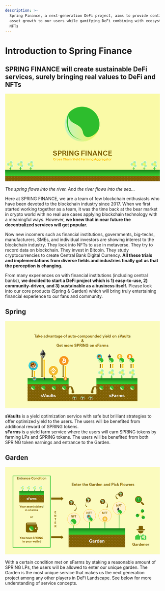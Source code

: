 ```yaml
---
description: >-
  Spring Finance, a next-generation DeFi project, aims to provide continuous
  asset growth to our users while gamifying DeFi combining with ecosystem-driven
  NFTs
---
```


# Introduction to Spring Finance

## SPRING FINANCE will create sustainable DeFi services, surely bringing real values to DeFi and NFTs

![](.gitbook/assets/image%20%2823%29.png)

_The spring flows into the river. And the river flows into the sea..._

Here at SPRING FINANCE, we are a team of few blockchain enthusiasts who have been devoted to the blockchain industry since 2017. When we first started working together as a team, it was the time back at the bear market in crypto world with no real use cases applying blockchain technology with a meaningful ways. However, **we knew that in near future the decentralized services will get popular.**

Now new incomers such as financial institutions, governments, big-techs, manufacturers, SMEs, and individual investors are showing interest to the blockchain industry. They look into NFTs to use in metaverse. They try to record data on blockchain. They invest in Bitcoin. They study cryptocurrencies to create Central Bank Digital Currency. **All these trials and implementations from diverse fields and industries finally got us that the perception is changing.**

From many experiences on with financial institutions \(including central banks\), **we decided to start a DeFi project which is 1\) easy-to-use, 2\) community-driven, and 3\) sustainable as a business itself.** Please look into our core products \(Spring & Garden\) which will bring truly entertaining financial experience to our fans and community.

## Spring

![](.gitbook/assets/image%20%281%29.png)

**sVaults** is a yield optimization service with safe but brilliant strategies to offer optimized yield to the users. The users will be benefited from additional reward of SPRING tokens.  
**sFarms** is a yield farm service where the users will earn SPRING tokens by farming LPs and SPRING tokens. The users will be benefited from both SPRING token earnings and entrance to the Garden.

## Garden

![](.gitbook/assets/image%20%2828%29.png)

With a certain condition met on sFarms by staking a reasonable amount of SPRING LPs, the users will be allowed to enter our unique garden. The Garden is the most unique service that makes us the next generation project among any other players in DeFi Landscape. See below for more understanding of service concepts.

